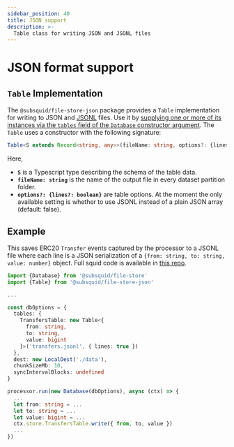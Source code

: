 ```yaml
---
sidebar_position: 40
title: JSON support
description: >-
  Table class for writing JSON and JSONL files
---
```


# JSON format support

## `Table` Implementation

The `@subsquid/file-store-json` package provides a `Table` implementation for writing to JSON and [JSONL](https://jsonlines.org) files. Use it by [supplying one or more of its instances via the `tables` field of the `Database` constructor argument](/sdk/resources/store/file/#database-options). The `Table` uses a constructor with the following signature:
```typescript
Table<S extends Record<string, any>>(fileName: string, options?: {lines?: boolean})
```
Here,
* **`S`** is a Typescript type describing the schema of the table data.
* **`fileName: string`** is the name of the output file in every dataset partition folder.
* **`options?: {lines?: boolean}`** are table options. At the moment the only available setting is whether to use JSONL instead of a plain JSON array (default: false).

## Example

This saves ERC20 `Transfer` events captured by the processor to a JSONL file where each line is a JSON serialization of a `{from: string, to: string, value: number}` object. Full squid code is available in [this repo](https://github.com/subsquid-labs/file-store-json-example).

```typescript
import {Database} from '@subsquid/file-store'
import {Table} from '@subsquid/file-store-json'

...

const dbOptions = {
  tables: {
    TransfersTable: new Table<{
      from: string,
      to: string,
      value: bigint
    }>('transfers.jsonl', { lines: true })
  },
  dest: new LocalDest('./data'),
  chunkSizeMb: 10,
  syncIntervalBlocks: undefined
}

processor.run(new Database(dbOptions), async (ctx) => {
  ...
  let from: string = ...
  let to: string = ...
  let value: bigint = ...
  ctx.store.TransfersTable.write({ from, to, value })
  ...
})
```
